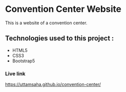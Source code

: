 # Convention Center Website
This is a website of a convention center.

## Technologies used to this project :
* HTML5
* CSS3
* Bootstrap5

### Live link
https://uttamsaha.github.io/convention-center/